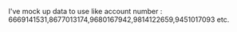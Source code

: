 I've mock up data to use like
account number : 6669141531,8677013174,9680167942,9814122659,9451017093 etc.
